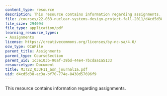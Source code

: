 ```yaml
---
content_type: resource
description: This resource contains information regarding assignments.
file: /courses/22-033-nuclear-systems-design-project-fall-2011/d4cd5d38ac3abf70774e8438d57696f9_MIT22_033F11_asn_journal1a.pdf
file_size: 294094
file_type: application/pdf
learning_resource_types:
- Assignments
license: https://creativecommons.org/licenses/by-nc-sa/4.0/
ocw_type: OCWFile
parent_title: Assignments
parent_type: CourseSection
parent_uid: 1c3e103b-90af-39bd-44e4-7bcdaa1a5133
resourcetype: Document
title: MIT22_033F11_asn_journal1a.pdf
uid: d4cd5d38-ac3a-bf70-774e-8438d57696f9
---
```

This resource contains information regarding assignments.